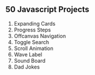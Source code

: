 ## 50 Javascript Projects

1. Expanding Cards
2. Progress Steps
3. Offcanvas Navigation
4. Toggle Search
5. Scroll Animation
6. Wave Label
7. Sound Board
8. Dad Jokes
